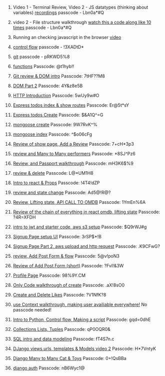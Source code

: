 1. Video 1 - Terminal Review, Video 2 - JS datatypes (thinking about variables) [recordings](https://urldefense.com/v3/__https://generalassembly.zoom.us/rec/share/Wto_fzgty-YjOz5FUiS3xQb0Hzak-0mvHmzV1-GbuCnossyuyNuWVgG3zdDh0uXB.C-XS3KxSesOWZ9xm__;!!GgcXpDZ2N9l6uyZJ!nLhS-M3PgIRV9OvaCI7mj62Hv73y-pK7pOZNMnknQrzz9Sv3wPCKkAhWe1XTSca0V30Hp5L3ouh6_9zgQQNiXGv__1M$)
passcode - Lbn0a*#Q
2. video 2 - File structure walkthrough [watch this a code along like 10 times](https://generalassembly.zoom.us/rec/play/_PtJo6f_ssxreW7030omwHo6BaaUDnnjsw9f9TAdTXD4NCXfEa_0UjPWAy5WCX0yhOLz8hz10JzffCE8.YxYFuGhASN5FGC4x?canPlayFromShare=true&from=share_recording_detail&continueMode=true&componentName=rec-play&originRequestUrl=https%3A%2F%2Fgeneralassembly.zoom.us%2Frec%2Fshare%2FWto_fzgty-YjOz5FUiS3xQb0Hzak-0mvHmzV1-GbuCnossyuyNuWVgG3zdDh0uXB.C-XS3KxSesOWZ9xm&autoplay=true&startTime=1706055276000)
passcode - Lbn0a*#Q
3. Running an checking javascript in the browser [video](https://www.youtube.com/watch?v=Azod_7VscLM)
4. [control flow](https://generalassembly.zoom.us/rec/play/mkFy0Q1IirVmgVSDpeHcX45embDnbs1TqpUTsb-f5Zgwcock1JaJBQ5iP4ke2xVseNH0zC6zZqbtEYay.2FoMpNUu3k4modQl?canPlayFromShare=true&from=share_recording_detail&continueMode=true&componentName=rec-play&originRequestUrl=https%3A%2F%2Fgeneralassembly.zoom.us%2Frec%2Fshare%2Fi76JsAGMc8hA7Tbxt4qxFTOTQNL9IeuPTSdi_wIuM-jOSCbkr5GuXbCz361M2hAJ.g67Iahusi1JICUBF)
passcode - !3XADtD*
5. [git](https://generalassembly.zoom.us/rec/play/WipnEV9nNOsSY6e3aq3q7AJJoxsnY-fK4Ykr1WY8Oksz7FvKgKdEQ3AmewtXsSEbWYrVWLTPAl2ue_en.hay69TXgAvCs0-8Y?canPlayFromShare=true&from=share_recording_detail&continueMode=true&componentName=rec-play&originRequestUrl=https%3A%2F%2Fgeneralassembly.zoom.us%2Frec%2Fshare%2FTL1r72X2VSljlq-DCY8yyMECp7YN7QXW8dnw6V3lM8JIFDNLJa3TL_w3U6mgZSPU.DppOYUIIGG81_SOc)
passcode - pRKWD5%8
6. [functions](https://generalassembly.zoom.us/rec/play/FYQgZxUxetNARbsLxdNxphoON1YtWAWs08wm1-jMvIUYg2xDWoNeZCap5TmD2KFKjmUj1GpBauaWasxW.YzyOmLVnzDR7sI3t?canPlayFromShare=true&from=share_recording_detail&continueMode=true&componentName=rec-play&originRequestUrl=https%3A%2F%2Fgeneralassembly.zoom.us%2Frec%2Fshare%2Fz_9r-MrBwPSKpaGt7-AIow5OLuOJDwaWWNK7dyQoCxB1rqUakKwKxQ54KOYyfHns.a7jU1KfWkbICc4ba)
Passcode: @t1hyb!!
7. [Git review & DOM intro](https://generalassembly.zoom.us/rec/share/905YAcXkKa3YcDOAnV6ILPYZV1TxISYG20gVJbkem9VHXjBJia7hrwoIqZUW--qG.g_xjNcmW9ofcP3cU)
Passcode: 7tHF??M8
8. [DOM Part 2](https://hub.generalassemb.ly/learn/course/front-end-fundamentals-21-parent-us-online-ec-25-september-2023-21-december-2023-200996-v2/dom-manipulation-events/introduction-to-the-dom?page=1)
Passcode: 4Y&z8e5B
9. [HTTP Introduction](https://generalassembly.zoom.us/rec/share/sIj04SQkaI00QoipqriXMouqlrXddL8dLMsAH0mCeX5X9dE8wY2Ye18W6T0LNOM.1gw7biaiAHuYN4_c)
Passcode: 5wUy9w#O
10. [Express todos index & show routes](https://urldefense.com/v3/__https://generalassembly.zoom.us/rec/share/8bxviSk4Oy91SoekE7GZPRkR_SX_GIAVCS3g8XuC6dKBuUw9MOGo8KITOF0pj8AO.bA-2MUaMXQzG-aDF__;!!GgcXpDZ2N9l6uyZJ!j8Sc1JxZyL7Qc6QuuF8CRM7PZoM0zcrilIguGUHhOX5bVvHyt8GC57HHZa2vYn4-qECT_SzcOyV-D5QpneIKgTEAT24$)
Passcode: Er@5t*sY
11. [Express todos Create](https://generalassembly.zoom.us/rec/share/QaxFvSyoH4qtiV4TZJ4wXktoPCmbPvhwJNmKFEZhSQ7rQ5LHATg4CnOAjmvMuCQ.hCyIc-h8Zw-lQzYr)
Passcode: $&A1Q^=G


12. [mongoose create](https://generalassembly.zoom.us/rec/share/DisEe6o6JXu_W1aYML8CZB9QapdV3fYvG8MbQGI4OIOSrzy2w8BwcZ9BMTIyoAnL.F4RvJsGpei_TA0ir)
Passcode: 9W7RvK^%
13. [mongoose index](https://generalassembly.zoom.us/rec/share/5P0kiZpoROaVLEuTb4HW1GYgIRnJTG9eMK7Zpy3fpW9eeCzNZV41mO1c5eont7nj.jNY1vxzbMTIRHDyD)
Passcode: ^$o06cFg
14. [Review of show page, Add a Review](https://generalassembly.zoom.us/rec/share/8WysMn7CH5R0CZwlP-0-AIRmhl519NvKuMOtLRjAMj4gz2J8MorxXUWLsqVKDiXE.WpHdgPmJPY11FsRu)
Passcode: 7+cH*3p3
15. [review and Many to Many performers](https://generalassembly.zoom.us/rec/share/i-ghcaxEIMIvaO6iDmdRUStlVhGSYD6opixcSJIdEM2vC82X3LEf2C0KMB2jMwes.wKpdhghnYABvB6Ff)
Passcode: *8SJ^Pz6
16. [Review, and Passport walkthrough](https://urldefense.com/v3/__https://generalassembly.zoom.us/rec/share/5ZvSZm1dYnbL73Ylkutrkt9_st0leo3Z90sjOwDZ6IP7mdElYjJK8NY9bag8Coyi.dpFKVgnz2TRkbG33__;!!GgcXpDZ2N9l6uyZJ!mwjv3ZGTxuL-AcuYZQzO1CY2RRs8NqJjIfa2YLNXq3iPLKsWOYaJGWpj4on2SAphDvxNuX_yMclfpaH2HCTGM40yWGs$)
Passcode: mH3K6$%9
17. [review & delete](https://urldefense.com/v3/__https://generalassembly.zoom.us/rec/share/vPRd_wEGN_nzMF_uaKRnfEVjCdbG1xTZRX1Ckf1vH31zA4KblY3Vua5mQZTPeJqv.LSTNpemL6MN6uOjn__;!!GgcXpDZ2N9l6uyZJ!n_yPATIQzp0Hc3gJbOBRQe1k34whppcnSwPOumMDs1N0CQW_fF3AZe07jAC6rNUFrM3iVVEydFb5EtdbYuYWNM0hvKg$)
Passcode: L@*UM1H8
18. [Intro to react & Props](https://generalassembly.zoom.us/rec/play/VStdK9TXy5pgitjqnxkLVsqRxw4pBZ0KVk4RyET6vFxLyj5BSrzlwVK68N71hOk8FO40QfrTbVN4iau_.FhEkh0d5k10Z1eIw?canPlayFromShare=true&from=share_recording_detail&continueMode=true&componentName=rec-play&originRequestUrl=https%3A%2F%2Fgeneralassembly.zoom.us%2Frec%2Fshare%2Fxh03fe8qbk3YStk2dVKyARClCbeZwXGCFNec23Fr71fU7AV9PuMnThcBuwOPAoI9.jjyJhbBYFcyFiFgo)
Passcode: !4T4!dZP
19. [review and state change](https://urldefense.com/v3/__https://generalassembly.zoom.us/rec/share/9bnu3YXWOAfdgROPbF_ZHY7IJPUlPuLUAa2wtTnS3kHPSsuvX6_oFRaSz5IiL9pr.Li3Q7M2MZB6AoM4u__;!!GgcXpDZ2N9l6uyZJ!iwuzIlVGA3EXvoZMlugXH8bJlxjcxvnLsY12L09FCXMxjFLGjVwYS17M2Jqn8nqB1qkH-d7eif-qy_HQr00VoQ_pXPU$)
Passcode: Ad5@!R@?
20. [Review, Lifting state, API CALL TO OMDB](https://urldefense.com/v3/__https://generalassembly.zoom.us/rec/share/FWs9DjeUoGDWadTqnxOf8UX_h9fZe7PfKq04HLSQNTs40WHrmJQa0u6Y_XUw9bjW.12V3vSWm6TPCvvKl__;!!GgcXpDZ2N9l6uyZJ!kdlVUb4J1ynOaIPNXVbu4LiqinUT3Rs1VdxqiMhMX3Z5q-tX9uAj7nEqxgVX1ABDEw2aPVQ3zz-0c_5znKuayu5WsCQ$)
Passcode: 1YmEn%6A
21. [Review of the chain of everything in react omdb, lifting state](https://generalassembly.zoom.us/rec/share/26NsR06o3CrEjrZw_ug_9Ez5HrXmvsRPLZFDRFO7DxVkYaXSQHG73ycQxi6KCv0.hB_wv2nDUNPakuw8)
Passcode: ?4R=XFDH
22. [intro to jwt and starter code, aws s3 setup](https://generalassembly.zoom.us/rec/share/bg2BpxWccZufm03B1H6F0E-pNYmUZu7xKt-YMNrJ29fV3GbgcMOC9RBfOBG9-n9e.x-XNxTT7ycVc0NPf)
Passcode: $Q9rWJ#g
23. [Signup Page setup UI](https://generalassembly.zoom.us/rec/share/J5mG90GB7cU0uz3XSwHNs4AVoVF4drGnyKaz75rTZKKJ11sGeqwLmGYx4iH_ZnMj.934xgSzLEcH-QoBY)
Passcode: 3rSP$*!B
24. [Signup Page Part 2, aws upload and http request](https://generalassembly.zoom.us/rec/share/-6us-YFyx053BUVuB5dNhmgEjyEW_xUAjGNcSLeLdmiL0JqN7N6WizMLT-w4SWBV.YNYyl_8ie064sI3M)
Passcode: .K9CFwG?
25. [review, Add Post Form & flow](https://urldefense.com/v3/__https://generalassembly.zoom.us/rec/share/rLYGMPurrh7JAGuJadaPgnFYTFXIHAvEPP604r7dkJemHxXThhxIqf6VLr2ZStLZ.lIQdec7g-I8-AHWH__;!!GgcXpDZ2N9l6uyZJ!m6KtwShix2ILnJUag1c74noFyiVUrHT0LEDLwZAkTtoFEa2g3t8YYQhKXzfE-wGPkl3C4WeNelTmzy2BjHs5oNOxujo$)
Passcode: 5@v!poN3
26. [Review of Add Post Form (short)](https://urldefense.com/v3/__https://generalassembly.zoom.us/rec/share/vJnWHVYpbC4brJ4J3xoI0LJi-zhvBDYXU65axGmNjp1QrZp0HA8HAaUiKgP4vkyA._JKFnbuwzKOSx0Ys__;!!GgcXpDZ2N9l6uyZJ!n7EDYVomSUwROVM8OUawsRGw9rc8Gn76DArix_FfDla7hmNHzqlrRau5vnp0pQMpBeK7G_V9d7enr-nGwNhBpTHTcUE$)
Passcode: ?FvI!&3W
27. [Profile Page](https://generalassembly.zoom.us/rec/share/_WnOOPPpn-mz7ICA7kOLN0kO4Au-r8SIweFOHBs4dAHunDQlDqMozSFpuqFaYXZr.Z62clAS0x_vv7Zxn)
Passcode: 98%9Y.CM
28. [Only Code walkthrough of create](https://urldefense.com/v3/__https://generalassembly.zoom.us/rec/share/0_OK-1rtgET5TM0sV2u281wFyMK8jReFfZ8umDnwaGt9CoWJ0RU-HU6MtdJLScXJ.LNlEgQPsqGUiyAJn__;!!GgcXpDZ2N9l6uyZJ!ijH1oeapk7YmViHggEces39nBEq1wCzVxrflMmWYI6IYbGPox3PP_8jiP6Rb-2rX3cR44naDDcpGucCmPT2lelTzfmo$)
Passcode: .aX!8sO0
29. [Create and Delete Likes](https://urldefense.com/v3/__https://generalassembly.zoom.us/rec/share/FlFrwRUoOazl3MiEoX92bdm3PDQ2B9DHlNWyAFqvNkWDuKrFQayXjonEUMiDV4Pr.QkHJQolEg24aedlC__;!!GgcXpDZ2N9l6uyZJ!hx5PplbExtJDDTAEqsfPozefXD1oRnMSVyppa3d0A6p83vnWEj2ANCuQzAdoVIjBdQXSZrZ5MX9yZWG2lK_Q5-blyW4$) Passcode: ?V1NfK?8
29. [use Context walkthrough, making user availiable everywhere!](https://youtu.be/xnKbdxtDjXQ) No passcode needed!
30. [Intro to Python, Control flow, Making a script](https://generalassembly.zoom.us/rec/play/Mx2NI_LXCrjeg6PEGFRsY8RTkJcTon0It5sgT_0oKuqKv6b47gbKPMmqDDCUFVLNYcf7UiSCuhav5tr2.-Fk5WeK7AcduWpZe?canPlayFromShare=true&from=share_recording_detail&continueMode=true&componentName=rec-play&originRequestUrl=https%3A%2F%2Fgeneralassembly.zoom.us%2Frec%2Fshare%2FfwYAqOfQJIf6uMjVX6jscBRbpgfTwTr4fA_ffHg4fGNPov8RCEQwIb7oZkyhtDi8.j2RymrnXEY-pRUCD&autoplay=true&startTime=1711473955000) Passcode: gqd=0dhE
31. [Collections Lists, Tuples](https://generalassembly.zoom.us/rec/play/3SDtQ0O3iVTCY4DZEt29SwWRaqZH9nVu2fMDS3qQjtkuuiJ596_jLklMlhdtsAAEo4ArHO-Tqvuysgg.On4-RUmvq7EvS1vA?canPlayFromShare=true&from=share_recording_detail&continueMode=true&componentName=rec-play&originRequestUrl=https%3A%2F%2Fgeneralassembly.zoom.us%2Frec%2Fshare%2FoPdqJoxuHWjfTzuRakCSH71X-eLUQoZh6FZGFF-21pFr1dhWyWKzDNG-yXWiD1E4.7hUJLHw3pK9DSaLn) Passcode: qP0OQR0&
32. [SQL intro and data modeling](https://urldefense.com/v3/__https://u15570388.ct.sendgrid.net/ls/click?upn=u001.BGhqzrz1VcIjFe5pPsQgyMZdmH5W7-2BQTAiKHpYgWxnk-2B-2BdiAOdil4NrFeCOXg2OwFJWYPngj-2B4j8rdybjrAX0sholucsBUwx1cjn1c5nNtQj65qYnbKWMsBxdnblh7XyM5B-2FdxBXvz7Vr25ItYWSHoHONLOiXL-2FBawj4n88BENYA0xtyaAFlXcf0EKZ3jrkXa-bW_pYzszJtWvDo4XrPcIrPEj7wlbUGeJTeLc1KKEd7JCOtBhaWbk7Fjqxmu99aWum0ohU-2FEcMhrw-2FdMKThiNR-2F4cal53B6kQtRfTb32SK1Sqq07nkl278ngMHc0YASdWTtVItbGlr8pToHpNI5gJUAA0gJT593rWDPx8usf5FqD7wOG28qyj8nD0p2SSrx-2FY9SZamcbrYkw50ILts-2BQ7ZqWiso-2BMkDn-2FHPIJc2lbpl5N7TbKynCRnJtltKetUYYeqLopJXm35HFTz-2BOMPE9lbT0JCI05n301WUJ5Wc18MrhMiSk6BXu63OQ9hFNzX5BOAsKEAVU-2BTYhOWD2Qh3EjYFv-2FSrmcn3frwQw04omqPSA8vUnAjvBQrC4oZxTEXUJh5PWT-2FrBfzNiWrRlyE-2FeJirEhWVyWWwbR8nX9MfB6pqLHHJEIbmwR3rLaK-2F1q2fjGuYRTbDn-2BGzQDwOw4PjaelKYW0J1JIogTT8CiCmFACWZEpOScFIBuVmHc8X-2BVlki1QOUmToI3pyhvUq38uSTIRkOrtby3Wnky3GuBuksGycdXarY2QB7lpK97GK39LGvBZ0-2FwAwJX7rWThCXXPTjbHzR54yy-2FMX1rYb-2FqKMD8JEFjfNqFNwJ63bMMtyAA0I8RJvW0IXIuNUIGKieppp69SBz0FADGtLNWgWpFXpMOJCcGTY56fQ0zKDo1P7kA2PWvhK-2FXOkBoWL7h1LvHok48jZOq4r4lEvZppMNFe9prvX9OTondBWk7F0rnn9hNj4kdgVGbU4jcOGlYoTs2tD2XrUpI2wLMiXq1TCe5zEemP9iVgCZW55-2B4gAw3P1VJkoxHXQh__;!!GgcXpDZ2N9l6uyZJ!lbp4m8oGRa_N5bLAiEy5r4r76lFlGMd3kI06h23kps7Zs5rZib7_Nx_XlVwKJikFCmcaePg_nqBFgzN7gHshmBqr5pU$)
Passcode: fT4S7n.c
33. [DJango views,urls, templates & Models video 2](https://generalassembly.zoom.us/rec/share/v5HtPZnT6k5EB1YqxiwDI-bAsPEVB6_TquCgsVY1liNjuKoKX0mLaeYW5-F3S_Fh.oeIv4ZxD_ECp9FdH)
Passcode: H*7VntyK
34. [Django Many to Many Cat & Toys](https://generalassembly.zoom.us/rec/share/XJlOz9hIvE5eVOwUrKTLpvxWll83xkB97-qkxSCEY6Ws0MW8jnpArHLJbAMZlU67.vjplwjn7IcAg_I2T)
Passcode: 0+!QsBBa
35. [django auth](https://urldefense.com/v3/__https://u15570388.ct.sendgrid.net/ls/click?upn=u001.BGhqzrz1VcIjFe5pPsQgyMZdmH5W7-2BQTAiKHpYgWxnk-2B-2BdiAOdil4NrFeCOXg2Ow2bL2BSHibcSchK-2Bk4C2oXxiBKIVVtRMn5ZrUYF-2FUaEKT-2F3jneoO1pMaeW6XtsXSVRmig5n0lOQQeVBHX3OTpuRYSywWTHumWiHYdPcmcQvPypSGDEqBxZVtXL5aJJQI7xCSc_pYzszJtWvDo4XrPcIrPEj7wlbUGeJTeLc1KKEd7JCOtBhaWbk7Fjqxmu99aWum0ohU-2FEcMhrw-2FdMKThiNR-2F4cal53B6kQtRfTb32SK1Sqq07nkl278ngMHc0YASdWTtVItbGlr8pToHpNI5gJUAA0gJT593rWDPx8usf5FqD7wOG28qyj8nD0p2SSrx-2FY9SZceid6IDaKoGIQOKTQFreYP72RhrwWDZ9hbPhmudsc4S9enuZXg14FCcssOvSrWyPKwHPwcohwLYr7vYroHI6VX9S-2FZSG5FzpmywMb9LK0axBltixobyuKbO3b1pJHWlv4C2dJjT9dmRmab3mXcly-2FUcsgKowjK5ah2d8j0FBr2AMwXMsqT-2FA6iuP9xvN2TTJH1bf9ZFpabaLNK2qXxs503PR0SvcZmBwIUNABn-2FkU-2B-2FjNkrqUMhh8q3FV1d-2BLMBiIuijoCvG3MQqnz0Z0Y7Qr4-2BZY3Kr8AKfPui0LIgZXOW-2FtQan-2BJ1MSnlrhDxcC8nF1wUqTZGcwl4QiPyetLUU-2B3-2BcN2Im9rxEQTICplx4ZrEK4R12EmndwgejtFMUNH-2FL7Pq21tuLGWJTf-2FQ4SyWx2QR6TxVjZuD2WXlihGnmsuXre7H6Pa4iCJJHPi03wdykr6RqouHBu8Sfr-2FD7ONsUnVI-2BnyUqmnavYIlEkUIb0KdLhSMo5-2F8nC-2Fb0se4sLERVnFi0SXgQk-2FeMVXu8zD-2B4WelxQIif7EAU57Gg6dXWQAJttimdQQ2rVuG-2FEVCZ0R-2B1V57CGbvgvqyvEA2oDW33YNtLdppdkGhTdBIAfwc1F6CDNtGGLpn9qNtAmq0oCVPG__;!!GgcXpDZ2N9l6uyZJ!jeXcmorAXk1n-U29n2c7I9nr1n6vFe1KCB1Jq-tUrCnHeBOw6SjUDqGj2xvCIjPoY_u-9p3_elb8waGWZXhOnSu7gxI$)
Passcode: nB6Wyc1@
